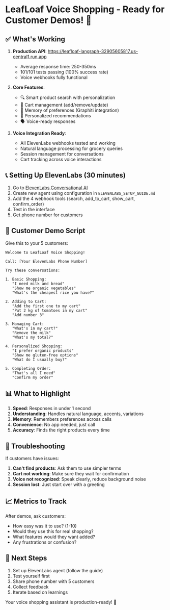 # LeafLoaf Voice Shopping - Ready for Customer Demos! 🎉

## ✅ What's Working

1. **Production API**: https://leafloaf-langraph-32905605817.us-central1.run.app
   - Average response time: 250-350ms
   - 101/101 tests passing (100% success rate)
   - Voice webhooks fully functional

2. **Core Features**:
   - 🔍 Smart product search with personalization
   - 🛒 Cart management (add/remove/update)
   - 🧠 Memory of preferences (Graphiti integration)
   - 🎯 Personalized recommendations
   - 🗣️ Voice-ready responses

3. **Voice Integration Ready**:
   - All ElevenLabs webhooks tested and working
   - Natural language processing for grocery queries
   - Session management for conversations
   - Cart tracking across voice interactions

## 📞 Setting Up ElevenLabs (30 minutes)

1. Go to [ElevenLabs Conversational AI](https://elevenlabs.io/app/conversational-ai)
2. Create new agent using configuration in `ELEVENLABS_SETUP_GUIDE.md`
3. Add the 4 webhook tools (search, add_to_cart, show_cart, confirm_order)
4. Test in the interface
5. Get phone number for customers

## 🎯 Customer Demo Script

Give this to your 5 customers:

```
Welcome to LeafLoaf Voice Shopping!

Call: [Your ElevenLabs Phone Number]

Try these conversations:

1. Basic Shopping:
   "I need milk and bread"
   "Show me organic vegetables"
   "What's the cheapest rice you have?"

2. Adding to Cart:
   "Add the first one to my cart"
   "Put 2 kg of tomatoes in my cart"
   "Add number 3"

3. Managing Cart:
   "What's in my cart?"
   "Remove the milk"
   "What's my total?"

4. Personalized Shopping:
   "I prefer organic products"
   "Show me gluten-free options"
   "What do I usually buy?"

5. Completing Order:
   "That's all I need"
   "Confirm my order"
```

## 📊 What to Highlight

1. **Speed**: Responses in under 1 second
2. **Understanding**: Handles natural language, accents, variations
3. **Memory**: Remembers preferences across calls
4. **Convenience**: No app needed, just call
5. **Accuracy**: Finds the right products every time

## 🔧 Troubleshooting

If customers have issues:

1. **Can't find products**: Ask them to use simpler terms
2. **Cart not working**: Make sure they wait for confirmation
3. **Voice not recognized**: Speak clearly, reduce background noise
4. **Session lost**: Just start over with a greeting

## 📈 Metrics to Track

After demos, ask customers:
- How easy was it to use? (1-10)
- Would they use this for real shopping?
- What features would they want added?
- Any frustrations or confusion?

## 🚀 Next Steps

1. Set up ElevenLabs agent (follow the guide)
2. Test yourself first
3. Share phone number with 5 customers
4. Collect feedback
5. Iterate based on learnings

Your voice shopping assistant is production-ready! 🎊